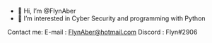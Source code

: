- 👋 Hi, I’m @FlynAber
- 👀 I’m interested in Cyber Security and programming with Python

Contact me:
E-mail : FlynAber@hotmail.com
Discord : Flyn#2906
